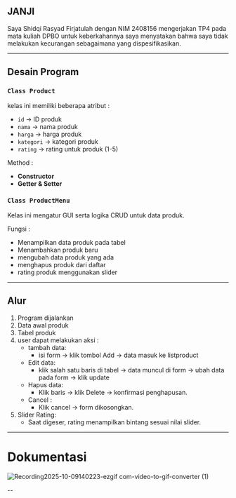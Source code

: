 ## JANJI
Saya Shidqi Rasyad Firjatulah dengan NIM 2408156 mengerjakan TP4 pada mata kuliah DPBO untuk keberkahannya saya menyatakan bahwa saya tidak melakukan kecurangan sebagaimana yang dispesifikasikan.


---

## Desain Program
### `Class Product`
kelas ini memiliki beberapa atribut :
- `id` -> ID produk
- `nama` -> nama produk
- `harga` -> harga produk
- `kategori` -> kategori produk
- `rating` -> rating untuk produk (1-5)
  
Method :
- **Constructor**
- **Getter & Setter**

### `Class ProductMenu`
Kelas ini mengatur GUI serta logika CRUD untuk data produk.

Fungsi : 
 - Menampilkan data produk pada tabel
 - Menambahkan produk baru
 - mengubah data produk yang ada
 - menghapus produk dari daftar
 - rating produk menggunakan slider

---

## Alur
1. Program dijalankan
2. Data awal produk
3. Tabel produk
4. user dapat melakukan aksi :
   - tambah data:
     - isi form -> klik tombol Add -> data masuk ke listproduct
   - Edit data:
     - klik salah satu baris di tabel -> data muncul di form -> ubah data pada form -> klik            update
   - Hapus data:
     - Klik baris -> klik Delete -> konfirmasi penghapusan.
   - Cancel :
     - Klik cancel -> form dikosongkan.
5. Slider Rating:
   - Saat digeser, rating menampilkan bintang sesuai nilai slider.
---

# Dokumentasi

![Recording2025-10-09140223-ezgif com-video-to-gif-converter (1)](https://github.com/user-attachments/assets/94af4452-fea4-4fbd-b07c-4fb24ddc5e2f)



--
